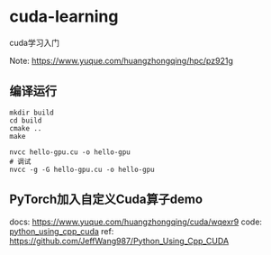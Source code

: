 <!--
 * @Description: 
 * @Author: HCQ
 * @Company(School): UCAS
 * @Email: 1756260160@qq.com
 * @Date: 2022-02-02 20:08:32
 * @LastEditTime: 2023-03-17 11:46:10
 * @FilePath: /cuda-learning/README.md
-->
# cuda-learning
cuda学习入门

Note: https://www.yuque.com/huangzhongqing/hpc/pz921g

## 编译运行
```
mkdir build
cd build
cmake ..
make
```

```
nvcc hello-gpu.cu -o hello-gpu
# 调试
nvcc -g -G hello-gpu.cu -o hello-gpu
```


## PyTorch加入自定义Cuda算子demo
docs: https://www.yuque.com/huangzhongqing/cuda/wqexr9
code: [python_using_cpp_cuda](./python_using_cpp_cuda)
ref: https://github.com/JeffWang987/Python_Using_Cpp_CUDA

